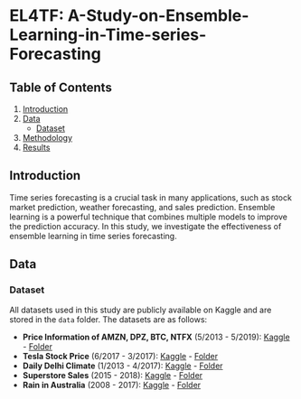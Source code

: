 # EL4TF: A-Study-on-Ensemble-Learning-in-Time-series-Forecasting

## Table of Contents

1. [Introduction](#introduction)
2. [Data](#data)
   - [Dataset](#dataset)
3. [Methodology](#methodology)
4. [Results](#results)

## Introduction

Time series forecasting is a crucial task in many applications, such as stock market prediction, weather forecasting, and sales prediction. Ensemble learning is a powerful technique that combines multiple models to improve the prediction accuracy. In this study, we investigate the effectiveness of ensemble learning in time series forecasting.

## Data

### Dataset

All datasets used in this study are publicly available on Kaggle and are stored in the `data` folder. The datasets are as follows:

- **Price Information of AMZN, DPZ, BTC, NTFX** (5/2013 - 5/2019): [Kaggle](https://www.kaggle.com/datasets/hershyandrew/amzn-dpz-btc-ntfx-adjusted-may-2013may2019) - [Folder](data/stock)
- **Tesla Stock Price** (6/2017 - 3/2017): [Kaggle](https://www.kaggle.com/datasets/rpaguirre/tesla-stock-price) - [Folder](data/tesla)
- **Daily Delhi Climate** (1/2013 - 4/2017): [Kaggle](https://www.kaggle.com/datasets/sumanthvrao/daily-climate-time-series-data) - [Folder](data/delhi)
- **Superstore Sales** (2015 - 2018): [Kaggle](https://www.kaggle.com/datasets/rohitsahoo/sales-forecasting) - [Folder](data/sales)
- **Rain in Australia** (2008 - 2017): [Kaggle](https://www.kaggle.com/datasets/jsphyg/weather-dataset-rattle-package) - [Folder](data/rainy)
